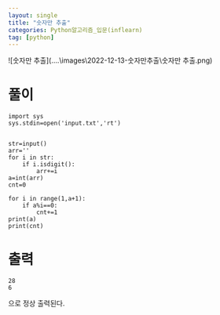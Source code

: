 ```yaml
---
layout: single
title: "숫자만 추출"
categories: Python알고리즘_입문(inflearn)
tag: [python]
---
```


![숫자만 추출](..\..\images\2022-12-13-숫자만추출\숫자만 추출.png)

# 풀이

```pytho
import sys
sys.stdin=open('input.txt','rt')


str=input()
arr=''
for i in str:
    if i.isdigit():
        arr+=i
a=int(arr)
cnt=0

for i in range(1,a+1):
    if a%i==0:
        cnt+=1
print(a)
print(cnt)

```

# 출력

```
28
6
```

으로 정상 출력된다.
